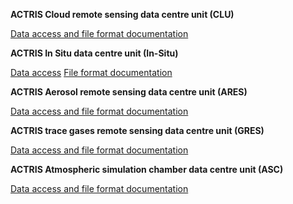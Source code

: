 **ACTRIS Cloud remote sensing data centre unit (CLU)**

[Data access and file format documentation](https://cloudnet.fmi.fi/products/)

**ACTRIS In Situ data centre unit (In-Situ)**

[Data access](https://ebas.nilu.no/data-access/)
[File format documentation](https://ebas.pages.nilu.no/ebas-io/fileformat_netcdf/index.html)

**ACTRIS Aerosol remote sensing data centre unit (ARES)**

[Data access and file format documentation](https://docs.scc.imaa.cnr.it/en/latest/)

**ACTRIS trace gases remote sensing data centre unit (GRES)**

[Data access and file format documentation](https://gres.aeris-data.fr/documents/)

**ACTRIS Atmospheric simulation chamber data centre unit (ASC)**

[Data access and file format documentation](https://data.eurochamp.org/)
